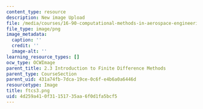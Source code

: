 ```yaml
---
content_type: resource
description: New image Upload
file: /media/courses/16-90-computational-methods-in-aerospace-engineering-spring-2014/4d259a410f31151735aa6f0d1fa5bcf5_ftcs3.png
file_type: image/png
image_metadata:
  caption: ''
  credit: ''
  image-alt: ''
learning_resource_types: []
ocw_type: OCWImage
parent_title: 2.3 Introduction to Finite Difference Methods
parent_type: CourseSection
parent_uid: 431a74fb-7dca-19ce-0c6f-e4b6a0a6446d
resourcetype: Image
title: ftcs3.png
uid: 4d259a41-0f31-1517-35aa-6f0d1fa5bcf5
---
```

